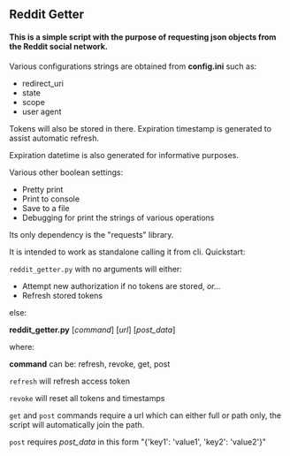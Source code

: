 ## Reddit Getter

#### This is a simple script with the purpose of requesting json objects from the Reddit social network.

Various configurations strings are obtained from **config.ini** such as:

* redirect_uri
* state
* scope
* user agent

Tokens will also be stored in there. Expiration timestamp is generated to assist automatic refresh.

Expiration datetime is also generated for informative purposes.

Various other boolean settings:

* Pretty print
* Print to console
* Save to a file
* Debugging for print the strings of various operations

Its only dependency is the "requests" library.

It is intended to work as standalone calling it from cli. Quickstart:

`reddit_getter.py` with no arguments will either:

* Attempt new authorization if no tokens are stored, _or..._
* Refresh stored tokens

else:

**reddit_getter.py** [_command_] [_url_] [_post_data_]

where:

**command** can be: refresh, revoke, get, post

`refresh` will refresh access token

`revoke` will reset all tokens and timestamps

`get` and `post` commands require a url which can either full or path only, the script will automatically join the path.

`post` requires _post_data_ in this form "{'key1': 'value1', 'key2': 'value2'}"
